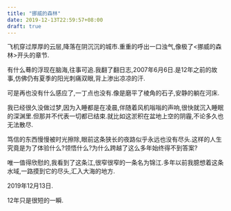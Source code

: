 ```yaml
---
title: "挪威的森林"
date: 2019-12-13T22:59:57+08:00
draft: true
---
```


飞机穿过厚厚的云层,降落在阴沉沉的城市.重重的呼出一口浊气,像极了<挪威的森林>开头的章节.



有什么蓦的浮现在脑海,往事可追.我翻了翻日志,2007年6月6日.是12年之前的故事,仿佛仍有夏季的阳光刺痛双眼,背上渗出凉凉的汗.



可是再也没有什么感应了,一丁点也没有.像是磨平了棱角的石子,安静的躺在河床.



我已经很久没做过梦,因为入睡都是在凌晨,伴随着风机嗡嗡的声响,很快就沉入睡眠的深渊里.但那并不代表一切都已结束.就比如这淤积在盆地上空的阴霾,不论多久也无法散尽.



笃信的东西慢慢被时光擦除,眼前这条狭长的夜路似乎永远也没有尽头.这样的人生究竟是为了体验什么?领悟什么?为什么跨越了这么多年始终得不到答案?



唯一值得欣慰的,我看到了这条江,很窄很窄的一条名为锦江.多年以前我臆想着这条水域,一路摸到它的尽头,汇入大海的地方.



2019年12月13日.



12年只是很短的一瞬.

